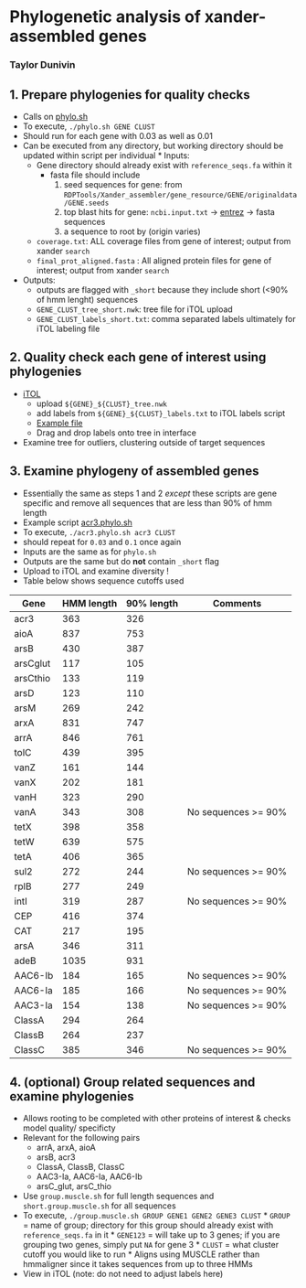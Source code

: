 # Phylogenetic analysis of xander-assembled genes
### Taylor Dunivin


## 1. Prepare phylogenies for quality checks
   * Calls on [phylo.sh](https://github.com/ShadeLab/Xander_arsenic/blob/master/phylogenetic_analysis/bin/phylo.sh)
   * To execute, `./phylo.sh GENE CLUST`
   * Should run for each gene with 0.03 as well as 0.01
   * Can be executed from any directory, but working directory should be updated within script per individual    * Inputs: 
      * Gene directory should already exist with `reference_seqs.fa` within it
        * fasta file should include 
          1) seed sequences for gene: from `RDPTools/Xander_assembler/gene_resource/GENE/originaldata/GENE.seeds`
          2) top blast hits for gene: `ncbi.input.txt` -> [entrez](https://www.ncbi.nlm.nih.gov/sites/batchentrez) -> fasta sequences
          3) a sequence to root by (origin varies) 
      * `coverage.txt`: ALL coverage files from gene of interest; output from xander `search`
      * `final_prot_aligned.fasta` : All aligned protein files for gene of interest; output from xander `search`
   * Outputs: 
      * outputs are flagged with `_short` because they include short (<90% of hmm lenght) sequences
      * `GENE_CLUST_tree_short.nwk`: tree file for iTOL upload  
      * `GENE_CLUST_labels_short.txt`: comma separated labels ultimately for iTOL labeling file
    
## 2. Quality check each gene of interest using phylogenies   
   * [iTOL](http://itol.embl.de/)
      * upload `${GENE}_${CLUST}_tree.nwk`
      * add labels from `${GENE}_${CLUST}_labels.txt` to iTOL labels script
      * [Example file](http://itol.embl.de/help/labels_template.txt)
      * Drag and drop labels onto tree in interface
   * Examine tree for outliers, clustering outside of target sequences
   
## 3. Examine phylogeny of assembled genes
   * Essentially the same as steps 1 and 2 _except_ these scripts are gene specific and remove all sequences that are less than 90% of hmm length
   * Example script [acr3.phylo.sh](https://github.com/ShadeLab/Xander_arsenic/blob/master/phylogenetic_analysis/bin/acr3.phylo.sh)
   * To execute, `./acr3.phylo.sh acr3 CLUST`
   * should repeat for `0.03` and `0.1` once again
   * Inputs are the same as for `phylo.sh`
   * Outputs are the same but do __not__ contain `_short` flag
   * Upload to iTOL and examine diversity ! 
   * Table below shows sequence cutoffs used
   
| Gene | HMM length | 90% length | Comments |
| ---- | ---------- | ---------- | -------- |
| acr3 | 363 | 326  |  | 
| aioA | 837 | 753 |  | 
| arsB | 430 | 387 |  | 
| arsCglut | 117 | 105 |  | 
| arsCthio | 133 | 119 |  | 
| arsD | 123 | 110 |  | 
| arsM | 269 | 242 |  | 
| arxA | 831 | 747 |  | 
| arrA | 846 | 761 |  | 
| tolC | 439 | 395 |  | 
| vanZ | 161 | 144 |  | 
| vanX | 202 | 181 |  | 
| vanH | 323 | 290 |  | 
| vanA | 343 | 308 | No sequences >= 90% | 
| tetX | 398 | 358 |  | 
| tetW | 639 | 575 |  | 
| tetA | 406 | 365 |  | 
| sul2 | 272 | 244 | No sequences >= 90% | 
| rplB | 277 | 249 |  | 
| intI | 319 | 287 | No sequences >= 90% | 
| CEP | 416 | 374 |  | 
| CAT | 217 | 195 |  | 
| arsA | 346 | 311 |  | 
| adeB | 1035 | 931 |  | 
| AAC6-Ib | 184 | 165 | No sequences >= 90% | 
| AAC6-Ia | 185 | 166 | No sequences >= 90% | 
| AAC3-Ia | 154 | 138 | No sequences >= 90% | 
| ClassA | 294 | 264 |  | 
| ClassB | 264 | 237 |  | 
| ClassC | 385 | 346 | No sequences >= 90% | 
   
## 4. (optional) Group related sequences and examine phylogenies
   * Allows rooting to be completed with other proteins of interest & checks model quality/ specificty
   * Relevant for the following pairs
       * arrA, arxA, aioA
       * arsB, acr3
       * ClassA, ClassB, ClassC
       * AAC3-Ia, AAC6-Ia, AAC6-Ib
       * arsC_glut, arsC_thio
   * Use `group.muscle.sh` for full length sequences and `short.group.muscle.sh` for all sequences
   * To execute, `./group.muscle.sh GROUP GENE1 GENE2 GENE3 CLUST`
    * `GROUP` = name of group; directory for this group should already exist with `reference_seqs.fa` in it
    * `GENE123` = will take up to 3 genes; if you are grouping two genes, simply put `NA` for gene 3
    * `CLUST` = what cluster cutoff you would like to run
    * Aligns using MUSCLE rather than hmmaligner since it takes sequences from up to three HMMs
   * View in iTOL (note: do not need to adjust labels here)
